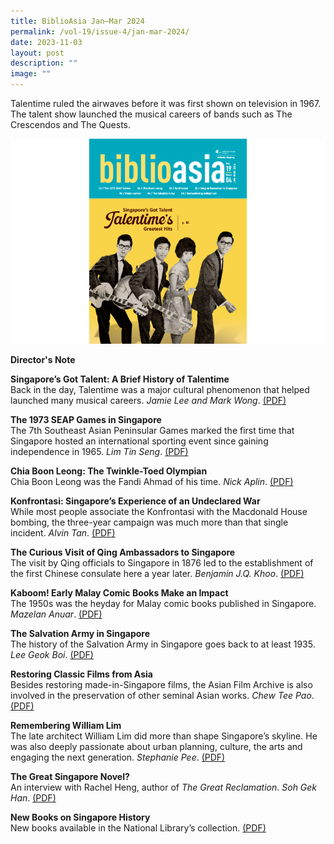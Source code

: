 ```yaml
---
title: BiblioAsia Jan–Mar 2024
permalink: /vol-19/issue-4/jan-mar-2024/
date: 2023-11-03
layout: post
description: ""
image: ""
---
```

Talentime ruled the airwaves before it was first shown on television in 1967. The talent show launched the musical careers of bands such as The Crescendos and The Quests.

<img src="/images/Vol%2019%20Issue%204/Chia%20Boon%20Leong/janaprcover.png">

<a style="text-decoration: none; font-weight: bold;" href="/vol-19/issue-4/jan-mar-2023/director-note/">Director's Note</a>

<a style="text-decoration: none; font-weight: bold;" href="/vol-19/issue-4/jan-mar-2024/talentime-history-singapore/">Singapore’s Got Talent: A Brief History of Talentime</a><br>
Back in the day, Talentime was a major cultural
phenomenon that helped launched many musical
careers. *Jamie Lee and Mark Wong*.  [(PDF)]()


<a style="text-decoration: none; font-weight: bold;" href="/vol-19/issue-4/jan-mar-2024/seventh-seap-games-1973/">The 1973 SEAP Games in Singapore</a><br>
The 7th Southeast Asian Peninsular Games marked the first time that Singapore hosted an international sporting event since gaining independence in 1965. *Lim Tin Seng*.  [(PDF)]()


<a style="text-decoration: none; font-weight: bold;" href="/holding-area/permalink/chiaboonleongtest1/">Chia Boon Leong: The Twinkle-Toed Olympian</a><br>
Chia Boon Leong was the Fandi Ahmad of his time. *Nick Aplin*.  [(PDF)]()


<a style="text-decoration: none; font-weight: bold;" href="/vol-19/issue-4/jan-mar-2024/singapore-malaysia-indonesia-konfrontasi-confrontation/">Konfrontasi: Singapore’s Experience of an Undeclared War</a><br>
While most people associate the Konfrontasi with the Macdonald House bombing, the three-year campaign was much more than that single incident. *Alvin Tan*.  [(PDF)]()



<a style="text-decoration: none; font-weight: bold;" href="/vol-19/issue-4/jan-mar-2024/qing-ambassadors-guo-song-tao/">The Curious Visit of Qing Ambassadors to Singapore</a><br>
The visit by Qing officials to Singapore in 1876 led to the establishment of the first Chinese consulate here a year later.  *Benjamin J.Q. Khoo*.  [(PDF)]()


<a style="text-decoration: none; font-weight: bold;" href="/vol-19/issue-4/jan-mar-2024/singapore-malaysia-indonesia-konfrontasi-confrontation-/">Kaboom! Early Malay Comic Books Make an Impact</a><br>
The 1950s was the heyday for Malay comic books published in Singapore. *Mazelan Anuar*.  [(PDF)]()


<a style="text-decoration: none; font-weight: bold;" href="/vol-19/issue-4/jan-mar-2024/salvation-army-singapore/">The Salvation Army in Singapore</a><br>
The history of the Salvation Army in Singapore goes back to at least 1935. *Lee Geok Boi*.  [(PDF)]()


<a style="text-decoration: none; font-weight: bold;" href="/vol-19/issue-4/jan-mar-2024/restoring-asian-films/">Restoring Classic Films from Asia</a><br>
Besides restoring made-in-Singapore films, the Asian Film Archive is also involved in the preservation of other seminal Asian works. *Chew Tee Pao*.  [(PDF)]()


<a style="text-decoration: none; font-weight: bold;" href="/vol-19/issue-4/jan-mar-2024/william-lim-archictect-w-associates/">Remembering William Lim</a><br>
The late architect William Lim did more than shape Singapore’s skyline. He was also deeply passionate about urban planning, culture, the arts and engaging the next generation. *Stephanie Pee*.  [(PDF)]()


<a style="text-decoration: none; font-weight: bold;" href="/vol-19/issue-4/jan-mar-2024/interview-rachel-heng/">The Great Singapore Novel?</a><br>
An interview with Rachel Heng, author of *The Great Reclamation*. *Soh Gek Han*.  [(PDF)]()


<a style="text-decoration: none; font-weight: bold;" href="/vol-19/issue-4/jan-mar-2024/new-books-singapore-history/">New Books on Singapore History</a><br>
New books available in the National Library’s collection.  [(PDF)]()